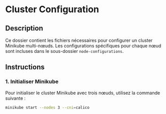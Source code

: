 # Cluster Configuration

## Description
Ce dossier contient les fichiers nécessaires pour configurer un cluster Minikube multi-nœuds. Les configurations spécifiques pour chaque nœud sont incluses dans le sous-dossier `node-configurations`.

## Instructions

### 1. Initialiser Minikube
Pour initialiser le cluster Minikube avec trois nœuds, utilisez la commande suivante :

```bash
minikube start --nodes 3 --cni=calico
